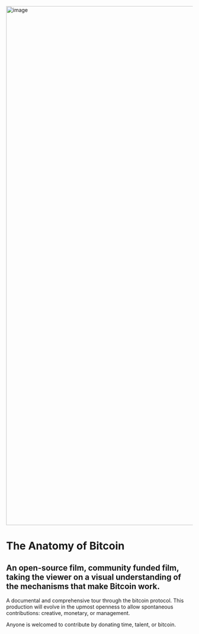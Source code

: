 <img width="1403" alt="image" src="https://user-images.githubusercontent.com/807505/207867555-c7aa92c7-6dbf-4eca-b995-274f9647fdfc.png">

# The Anatomy of Bitcoin
## An open-source film, community funded film, taking the viewer on a visual understanding of the mechanisms that make Bitcoin work.

A documental and comprehensive tour through the bitcoin protocol. This production will evolve in the upmost openness to allow spontaneous contributions: creative, monetary, or management.

Anyone is welcomed to contribute by donating time, talent, or bitcoin.
